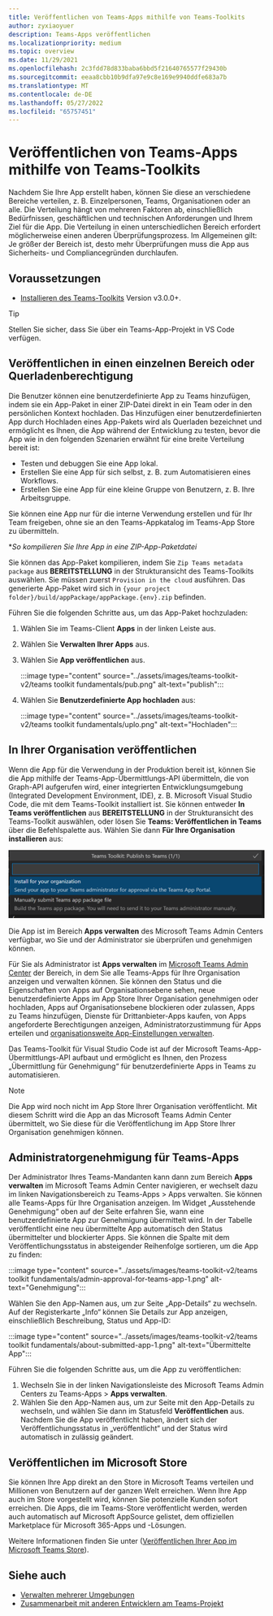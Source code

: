 ```yaml
---
title: Veröffentlichen von Teams-Apps mithilfe von Teams-Toolkits
author: zyxiaoyuer
description: Teams-Apps veröffentlichen
ms.localizationpriority: medium
ms.topic: overview
ms.date: 11/29/2021
ms.openlocfilehash: 2c3fdd78d833baba6bbd5f21640765577f29430b
ms.sourcegitcommit: eeaa8cbb10b9dfa97e9c8e169e9940ddfe683a7b
ms.translationtype: MT
ms.contentlocale: de-DE
ms.lasthandoff: 05/27/2022
ms.locfileid: "65757451"
---
```

# <a name="publish-teams-apps-using-teams-toolkit"></a>Veröffentlichen von Teams-Apps mithilfe von Teams-Toolkits

Nachdem Sie Ihre App erstellt haben, können Sie diese an verschiedene Bereiche verteilen, z. B. Einzelpersonen, Teams, Organisationen oder an alle. Die Verteilung hängt von mehreren Faktoren ab, einschließlich Bedürfnissen, geschäftlichen und technischen Anforderungen und Ihrem Ziel für die App. Die Verteilung in einen unterschiedlichen Bereich erfordert möglicherweise einen anderen Überprüfungsprozess. Im Allgemeinen gilt: Je größer der Bereich ist, desto mehr Überprüfungen muss die App aus Sicherheits- und Compliancegründen durchlaufen.

## <a name="prerequisite"></a>Voraussetzungen

* [Installieren des Teams-Toolkits](https://marketplace.visualstudio.com/items?itemName=TeamsDevApp.ms-teams-vscode-extension) Version v3.0.0+.

> [!TIP]
> Stellen Sie sicher, dass Sie über ein Teams-App-Projekt in VS Code verfügen.

## <a name="publish-to-individual-scope-or-sideload-permission"></a>Veröffentlichen in einen einzelnen Bereich oder Querladenberechtigung

Die Benutzer können eine benutzerdefinierte App zu Teams hinzufügen, indem sie ein App-Paket in einer ZIP-Datei direkt in ein Team oder in den persönlichen Kontext hochladen. Das Hinzufügen einer benutzerdefinierten App durch Hochladen eines App-Pakets wird als Querladen bezeichnet und ermöglicht es Ihnen, die App während der Entwicklung zu testen, bevor die App wie in den folgenden Szenarien erwähnt für eine breite Verteilung bereit ist:

* Testen und debuggen Sie eine App lokal.
* Erstellen Sie eine App für sich selbst, z. B. zum Automatisieren eines Workflows.
* Erstellen Sie eine App für eine kleine Gruppe von Benutzern, z. B. Ihre Arbeitsgruppe.

Sie können eine App nur für die interne Verwendung erstellen und für Ihr Team freigeben, ohne sie an den Teams-Appkatalog im Teams-App Store zu übermitteln.

**So kompilieren Sie Ihre App in eine *ZIP-App-Paketdatei**

Sie können das App-Paket kompilieren, indem Sie `Zip Teams metadata package` aus **BEREITSTELLUNG** in der Strukturansicht des Teams-Toolkits auswählen. Sie müssen zuerst `Provision in the cloud` ausführen. Das generierte App-Paket wird sich in `{your project folder}/build/appPackage/appPackage.{env}.zip` befinden.

Führen Sie die folgenden Schritte aus, um das App-Paket hochzuladen:

1. Wählen Sie im Teams-Client **Apps** in der linken Leiste aus.
2. Wählen Sie **Verwalten Ihrer Apps** aus.
3. Wählen Sie **App veröffentlichen** aus.

   :::image type="content" source="../assets/images/teams-toolkit-v2/teams toolkit fundamentals/pub.png" alt-text="publish":::

4. Wählen Sie **Benutzerdefinierte App hochladen** aus:

   :::image type="content" source="../assets/images/teams-toolkit-v2/teams toolkit fundamentals/uplo.png" alt-text="Hochladen":::

## <a name="publish-to-your-organization"></a>In Ihrer Organisation veröffentlichen

Wenn die App für die Verwendung in der Produktion bereit ist, können Sie die App mithilfe der Teams-App-Übermittlungs-API übermitteln, die von Graph-API aufgerufen wird, einer integrierten Entwicklungsumgebung (Integrated Development Environment, IDE), z. B. Microsoft Visual Studio Code, die mit dem Teams-Toolkit installiert ist. Sie können entweder **In Teams veröffentlichen** aus **BEREITSTELLUNG** in der Strukturansicht des Teams-Toolkit auswählen, oder lösen Sie **Teams: Veröffentlichen in Teams** über die Befehlspalette aus. Wählen Sie dann **Für Ihre Organisation installieren** aus:

![Für Ihre Organisation installieren](./images/installforyourorganization.png)

Die App ist im Bereich **Apps verwalten** des Microsoft Teams Admin Centers verfügbar, wo Sie und der Administrator sie überprüfen und genehmigen können.

Für Sie als Administrator ist **Apps verwalten** im [Microsoft Teams Admin Center](https://admin.teams.microsoft.com/policies/manage-apps) der Bereich, in dem Sie alle Teams-Apps für Ihre Organisation anzeigen und verwalten können. Sie können den Status und die Eigenschaften von Apps auf Organisationsebene sehen, neue benutzerdefinierte Apps im App Store Ihrer Organisation genehmigen oder hochladen, Apps auf Organisationsebene blockieren oder zulassen, Apps zu Teams hinzufügen, Dienste für Drittanbieter-Apps kaufen, von Apps angeforderte Berechtigungen anzeigen, Administratorzustimmung für Apps erteilen und [organisationsweite App-Einstellungen verwalten](https://admin.teams.microsoft.com/policies/manage-apps).

Das Teams-Toolkit für Visual Studio Code ist auf der Microsoft Teams-App-Übermittlungs-API aufbaut und ermöglicht es Ihnen, den Prozess „Übermittlung für Genehmigung“ für benutzerdefinierte Apps in Teams zu automatisieren.

> [!NOTE]
> Die App wird noch nicht im App Store Ihrer Organisation veröffentlicht. Mit diesem Schritt wird die App an das Microsoft Teams Admin Center übermittelt, wo Sie diese für die Veröffentlichung im App Store Ihrer Organisation genehmigen können.

## <a name="admin-approval-for-teams-apps"></a>Administratorgenehmigung für Teams-Apps

Der Administrator Ihres Teams-Mandanten kann dann zum Bereich **Apps verwalten** im Microsoft Teams Admin Center navigieren, er wechselt dazu im linken Navigationsbereich zu Teams-Apps > Apps verwalten. Sie können alle Teams-Apps für Ihre Organisation anzeigen. Im Widget „Ausstehende Genehmigung“ oben auf der Seite erfahren Sie, wann eine benutzerdefinierte App zur Genehmigung übermittelt wird.
In der Tabelle veröffentlicht eine neu übermittelte App automatisch den Status übermittelter und blockierter Apps. Sie können die Spalte mit dem Veröffentlichungsstatus in absteigender Reihenfolge sortieren, um die App zu finden:

 :::image type="content" source="../assets/images/teams-toolkit-v2/teams toolkit fundamentals/admin-approval-for-teams-app-1.png" alt-text="Genehmigung":::

Wählen Sie den App-Namen aus, um zur Seite „App-Details“ zu wechseln. Auf der Registerkarte „Info“ können Sie Details zur App anzeigen, einschließlich Beschreibung, Status und App-ID:

 :::image type="content" source="../assets/images/teams-toolkit-v2/teams toolkit fundamentals/about-submitted-app-1.png" alt-text="Übermittelte App":::

Führen Sie die folgenden Schritte aus, um die App zu veröffentlichen:

1. Wechseln Sie in der linken Navigationsleiste des Microsoft Teams Admin Centers zu Teams-Apps > **Apps verwalten**.
2. Wählen Sie den App-Namen aus, um zur Seite mit den App-Details zu wechseln, und wählen Sie dann im Statusfeld **Veröffentlichen** aus.
Nachdem Sie die App veröffentlicht haben, ändert sich der Veröffentlichungsstatus in „veröffentlicht“ und der Status wird automatisch in zulässig geändert.

## <a name="publish-to-microsoft-store"></a>Veröffentlichen im Microsoft Store

Sie können Ihre App direkt an den Store in Microsoft Teams verteilen und Millionen von Benutzern auf der ganzen Welt erreichen. Wenn Ihre App auch im Store vorgestellt wird, können Sie potenzielle Kunden sofort erreichen. Die Apps, die im Teams-Store veröffentlicht werden, werden auch automatisch auf Microsoft AppSource gelistet, dem offiziellen Marketplace für Microsoft 365-Apps und -Lösungen.

Weitere Informationen finden Sie unter ([Veröffentlichen Ihrer App im Microsoft Teams Store](../concepts/deploy-and-publish/appsource/publish.md#publish-your-app-to-the-microsoft-teams-store)).

## <a name="see-also"></a>Siehe auch

* [Verwalten mehrerer Umgebungen](TeamsFx-multi-env.md)
* [Zusammenarbeit mit anderen Entwicklern am Teams-Projekt](TeamsFx-collaboration.md)
